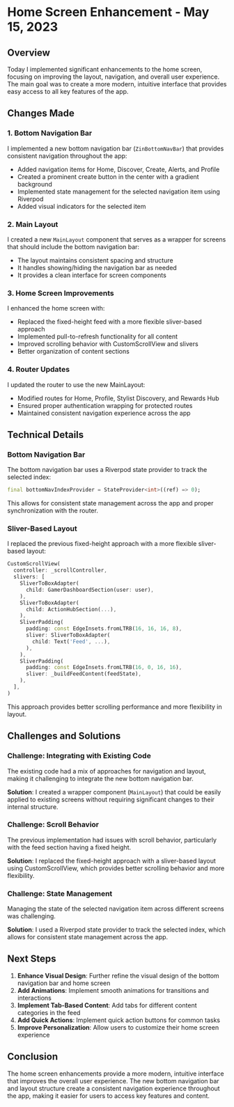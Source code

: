 # Home Screen Enhancement - May 15, 2023

## Overview

Today I implemented significant enhancements to the home screen, focusing on improving the layout, navigation, and overall user experience. The main goal was to create a more modern, intuitive interface that provides easy access to all key features of the app.

## Changes Made

### 1. Bottom Navigation Bar

I implemented a new bottom navigation bar (`ZinBottomNavBar`) that provides consistent navigation throughout the app:

- Added navigation items for Home, Discover, Create, Alerts, and Profile
- Created a prominent create button in the center with a gradient background
- Implemented state management for the selected navigation item using Riverpod
- Added visual indicators for the selected item

### 2. Main Layout

I created a new `MainLayout` component that serves as a wrapper for screens that should include the bottom navigation bar:

- The layout maintains consistent spacing and structure
- It handles showing/hiding the navigation bar as needed
- It provides a clean interface for screen components

### 3. Home Screen Improvements

I enhanced the home screen with:

- Replaced the fixed-height feed with a more flexible sliver-based approach
- Implemented pull-to-refresh functionality for all content
- Improved scrolling behavior with CustomScrollView and slivers
- Better organization of content sections

### 4. Router Updates

I updated the router to use the new MainLayout:

- Modified routes for Home, Profile, Stylist Discovery, and Rewards Hub
- Ensured proper authentication wrapping for protected routes
- Maintained consistent navigation experience across the app

## Technical Details

### Bottom Navigation Bar

The bottom navigation bar uses a Riverpod state provider to track the selected index:

```dart
final bottomNavIndexProvider = StateProvider<int>((ref) => 0);
```

This allows for consistent state management across the app and proper synchronization with the router.

### Sliver-Based Layout

I replaced the previous fixed-height approach with a more flexible sliver-based layout:

```dart
CustomScrollView(
  controller: _scrollController,
  slivers: [
    SliverToBoxAdapter(
      child: GamerDashboardSection(user: user),
    ),
    SliverToBoxAdapter(
      child: ActionHubSection(...),
    ),
    SliverPadding(
      padding: const EdgeInsets.fromLTRB(16, 16, 16, 8),
      sliver: SliverToBoxAdapter(
        child: Text('Feed', ...),
      ),
    ),
    SliverPadding(
      padding: const EdgeInsets.fromLTRB(16, 0, 16, 16),
      sliver: _buildFeedContent(feedState),
    ),
  ],
)
```

This approach provides better scrolling performance and more flexibility in layout.

## Challenges and Solutions

### Challenge: Integrating with Existing Code

The existing code had a mix of approaches for navigation and layout, making it challenging to integrate the new bottom navigation bar.

**Solution**: I created a wrapper component (`MainLayout`) that could be easily applied to existing screens without requiring significant changes to their internal structure.

### Challenge: Scroll Behavior

The previous implementation had issues with scroll behavior, particularly with the feed section having a fixed height.

**Solution**: I replaced the fixed-height approach with a sliver-based layout using CustomScrollView, which provides better scrolling behavior and more flexibility.

### Challenge: State Management

Managing the state of the selected navigation item across different screens was challenging.

**Solution**: I used a Riverpod state provider to track the selected index, which allows for consistent state management across the app.

## Next Steps

1. **Enhance Visual Design**: Further refine the visual design of the bottom navigation bar and home screen
2. **Add Animations**: Implement smooth animations for transitions and interactions
3. **Implement Tab-Based Content**: Add tabs for different content categories in the feed
4. **Add Quick Actions**: Implement quick action buttons for common tasks
5. **Improve Personalization**: Allow users to customize their home screen experience

## Conclusion

The home screen enhancements provide a more modern, intuitive interface that improves the overall user experience. The new bottom navigation bar and layout structure create a consistent navigation experience throughout the app, making it easier for users to access key features and content.
